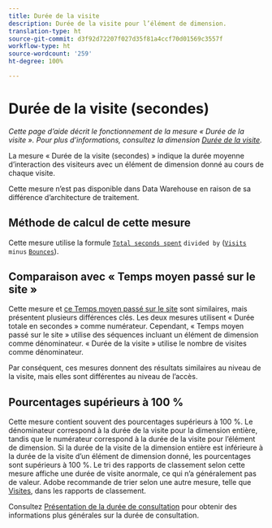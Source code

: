 ```yaml
---
title: Durée de la visite
description: Durée de la visite pour l’élément de dimension.
translation-type: ht
source-git-commit: d3f92d72207f027d35f81a4ccf70d01569c3557f
workflow-type: ht
source-wordcount: '259'
ht-degree: 100%

---
```



# Durée de la visite (secondes)

*Cette page d’aide décrit le fonctionnement de la mesure « Durée de la visite ». Pour plus d’informations, consultez la dimension [Durée de la visite](../dimensions/time-spent-per-visit.md).*

La mesure « Durée de la visite (secondes) » indique la durée moyenne d’interaction des visiteurs avec un élément de dimension donné au cours de chaque visite.

Cette mesure n’est pas disponible dans Data Warehouse en raison de sa différence d’architecture de traitement.

## Méthode de calcul de cette mesure

Cette mesure utilise la formule [`Total seconds spent`](total-seconds-spent.md) `divided by` ([`Visits`](visits.md) `minus` [`Bounces`](bounces.md)).

## Comparaison avec « Temps moyen passé sur le site »

Cette mesure et [ce Temps moyen passé sur le site](average-time-on-site.md) sont similaires, mais présentent plusieurs différences clés. Les deux mesures utilisent « Durée totale en secondes » comme numérateur. Cependant, « Temps moyen passé sur le site » utilise des séquences incluant un élément de dimension comme dénominateur. « Durée de la visite » utilise le nombre de visites comme dénominateur.

Par conséquent, ces mesures donnent des résultats similaires au niveau de la visite, mais elles sont différentes au niveau de l’accès.

## Pourcentages supérieurs à 100 %

Cette mesure contient souvent des pourcentages supérieurs à 100 %. Le dénominateur correspond à la durée de la visite pour la dimension entière, tandis que le numérateur correspond à la durée de la visite pour l’élément de dimension. Si la durée de la visite de la dimension entière est inférieure à la durée de la visite d’un élément de dimension donné, les pourcentages sont supérieurs à 100 %. Le tri des rapports de classement selon cette mesure affiche une durée de visite anormale, ce qui n’a généralement pas de valeur. Adobe recommande de trier selon une autre mesure, telle que [Visites](visits.md), dans les rapports de classement.

Consultez [Présentation de la durée de consultation](time-spent.md) pour obtenir des informations plus générales sur la durée de consultation.
